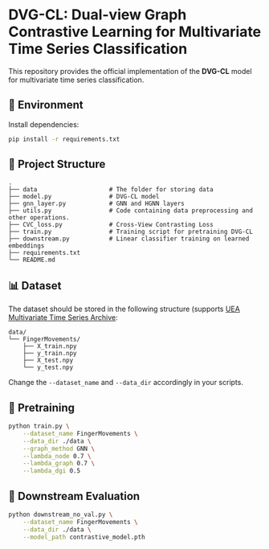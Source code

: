 # DVG-CL: Dual-view Graph Contrastive Learning for Multivariate Time Series Classification

This repository provides the official implementation of the **DVG-CL** model for multivariate time series classification.


## 🔧 Environment

Install dependencies:

```bash
pip install -r requirements.txt
```

## 📁 Project Structure

```
.
├── data                    # The folder for storing data
├── model.py                # DVG-CL model
├── gnn_layer.py            # GNN and HGNN layers
├── utils.py                # Code containing data preprocessing and other operations.
├── CVC_loss.py             # Cross-View Contrasting Loss
├── train.py                # Training script for pretraining DVG-CL
├── downstream.py           # Linear classifier training on learned embeddings
├── requirements.txt
└── README.md
```

## 📊 Dataset

The dataset should be stored in the following structure (supports [UEA Multivariate Time Series Archive](https://timeseriesclassification.com/dataset.php):

```
data/
└── FingerMovements/
    ├── X_train.npy
    ├── y_train.npy
    ├── X_test.npy
    └── y_test.npy
```

Change the `--dataset_name` and `--data_dir` accordingly in your scripts.

## 🚀 Pretraining

```bash
python train.py \
    --dataset_name FingerMovements \
    --data_dir ./data \
    --graph_method GNN \
    --lambda_node 0.7 \
    --lambda_graph 0.7 \
    --lambda_dgi 0.5
```

## 🧠 Downstream Evaluation

```bash
python downstream_no_val.py \
    --dataset_name FingerMovements \
    --data_dir ./data \
    --model_path contrastive_model.pth
```
